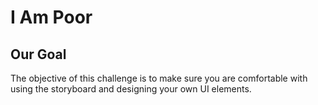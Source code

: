 #  I Am Poor

## Our Goal

The objective of this challenge is to make sure you are comfortable with using the storyboard and designing your own UI elements.
